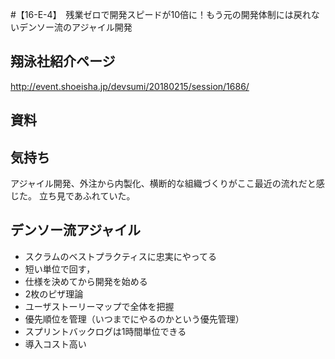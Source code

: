 #【16-E-4】　残業ゼロで開発スピードが10倍に！もう元の開発体制には戻れないデンソー流のアジャイル開発

## 翔泳社紹介ページ
http://event.shoeisha.jp/devsumi/20180215/session/1686/

## 資料

## 気持ち
アジャイル開発、外注から内製化、横断的な組織づくりがここ最近の流れだと感じた。
立ち見であふれていた。

## デンソー流アジャイル
- スクラムのベストプラクティスに忠実にやってる
- 短い単位で回す，
- 仕様を決めてから開発を始める
- 2枚のピザ理論
- ユーザストーリーマップで全体を把握
- 優先順位を管理（いつまでにやるのかという優先管理）
- スプリントバックログは1時間単位できる
- 導入コスト高い